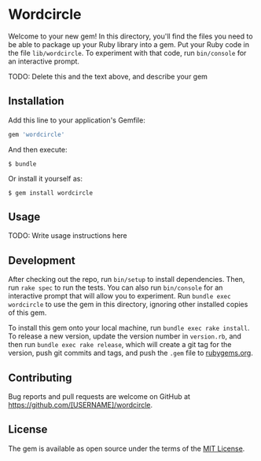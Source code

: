 # Wordcircle

Welcome to your new gem! In this directory, you'll find the files you need to be able to package up your Ruby library into a gem. Put your Ruby code in the file `lib/wordcircle`. To experiment with that code, run `bin/console` for an interactive prompt.

TODO: Delete this and the text above, and describe your gem

## Installation

Add this line to your application's Gemfile:

```ruby
gem 'wordcircle'
```

And then execute:

    $ bundle

Or install it yourself as:

    $ gem install wordcircle

## Usage

TODO: Write usage instructions here

## Development

After checking out the repo, run `bin/setup` to install dependencies. Then, run `rake spec` to run the tests. You can also run `bin/console` for an interactive prompt that will allow you to experiment. Run `bundle exec wordcircle` to use the gem in this directory, ignoring other installed copies of this gem.

To install this gem onto your local machine, run `bundle exec rake install`. To release a new version, update the version number in `version.rb`, and then run `bundle exec rake release`, which will create a git tag for the version, push git commits and tags, and push the `.gem` file to [rubygems.org](https://rubygems.org).

## Contributing

Bug reports and pull requests are welcome on GitHub at https://github.com/[USERNAME]/wordcircle.


## License

The gem is available as open source under the terms of the [MIT License](http://opensource.org/licenses/MIT).

